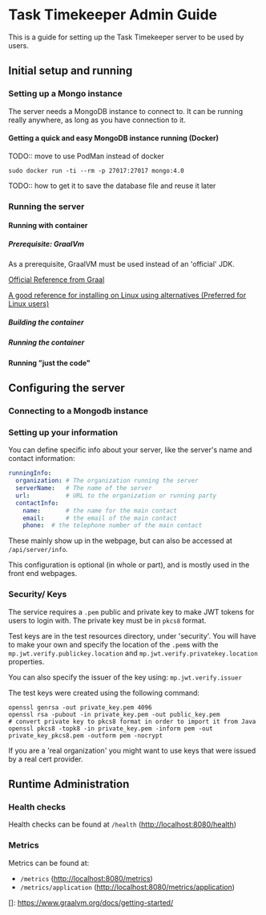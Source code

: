 # Task Timekeeper Admin Guide

This is a guide for setting up the Task Timekeeper server to be used by users.

## Initial setup and running

### Setting up a Mongo instance

The server needs a MongoDB instance to connect to. It can be running really anywhere, as long as you have connection to it.

#### Getting a quick and easy MongoDB instance running (Docker)

TODO:: move to use PodMan instead of docker

`sudo docker run -ti --rm -p 27017:27017 mongo:4.0`

TODO:: how to get it to save the database file and reuse it later

### Running the server

#### Running with container

##### Prerequisite: GraalVm

As a prerequisite, GraalVM must be used instead of an 'official' JDK.

[Official Reference from Graal](https://www.graalvm.org/docs/getting-started/)

[A good reference for installing on Linux using alternatives (Preferred for Linux users)](https://gist.github.com/ricardozanini/fa65e485251913e1467837b1c5a8ed28)

##### Building the container

##### Running the container

#### Running "just the code"

## Configuring the server

### Connecting to a Mongodb instance

### Setting up your information

You can define specific info about your server, like the server's name and contact information:

```yaml
runningInfo:
  organization: # The organization running the server
  serverName:   # The name of the server
  url:          # URL to the organization or running party
  contactInfo:
    name:       # the name for the main contact
    email:      # the email of the main contact
    phone:  # the telephone number of the main contact
```

These mainly show up in the webpage, but can also be accessed at `/api/server/info`.

This configuration is optional (in whole or part), and is mostly used in the front end webpages.

### Security/ Keys

The service requires a `.pem` public and private key to make JWT tokens for users to login with. The private key must be in `pkcs8` format.

Test keys are in the test resources directory, under 'security'. You will have to make your own and specify the location of the `.pem`s with the `mp.jwt.verify.publickey.location` and `mp.jwt.verify.privatekey.location` properties.

You can also specify the issuer of the key using: `mp.jwt.verify.issuer`

The test keys were created using the following command:

```
openssl genrsa -out private_key.pem 4096
openssl rsa -pubout -in private_key.pem -out public_key.pem
# convert private key to pkcs8 format in order to import it from Java
openssl pkcs8 -topk8 -in private_key.pem -inform pem -out private_key_pkcs8.pem -outform pem -nocrypt
```

If you are a 'real organization' you might want to use keys that were issued by a real cert provider.

## Runtime Administration

### Health checks

Health checks can be found at `/health` ([http://localhost:8080/health]())

### Metrics

Metrics can be found at:
 - `/metrics` ([http://localhost:8080/metrics]())
 - `/metrics/application` ([http://localhost:8080/metrics/application]())
 



[]: https://www.graalvm.org/docs/getting-started/
